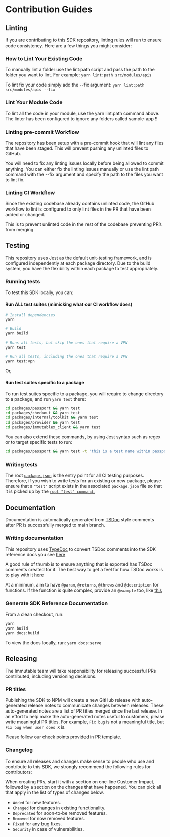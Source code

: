 # Contribution Guides

## Linting
If you are contributing to this SDK repository, linting rules will run to ensure code consistency. Here are a few things you might consider:
### How to Lint Your Existing Code

To manually lint a folder use the lint:path script and pass the path to the folder you want to lint. For example: `yarn lint:path src/modules/apis`

To lint fix your code simply add the --fix argument: `yarn lint:path src/modules/apis --fix`

### Lint Your Module Code

To lint all the code in your module, use the yarn lint:path command above.
The linter has been configured to ignore any folders called sample-app !!

### Linting pre-commit Workflow

The repository has been setup with a pre-commit hook that will lint any files that have been staged. This will prevent pushing any unlinted files to GitHub.

You will need to fix any linting issues locally before being allowed to commit anything. You can either fix the linting issues manually or use the lint:path command with the --fix argument and specify the path to the files you want to lint fix.

### Linting CI Workflow

Since the existing codebase already contains unlinted code, the GitHub workflow to lint is configured to only lint files in the PR that have been added or changed.

This is to prevent unlinted code in the rest of the codebase preventing PR’s from merging.

## Testing

This repository uses Jest as the default unit-testing framework, and is configured independently at each package directory. Due to the build system, you have the flexibility within each package to test appropriately.

### Running tests

To test this SDK locally, you can:

#### **Run ALL test suites (mimicking what our CI workflow does)**

```sh
# Install dependencies
yarn

# Build
yarn build

# Runs all tests, but skip the ones that require a VPN
yarn test

# Run all tests, including the ones that require a VPN
yarn test:vpn
```

Or,

#### **Run test suites specific to a package**

To run test suites specific to a package, you will require to change directory to a package, and run `yarn test` there:

```sh
cd packages/passport && yarn test
cd packages/checkout && yarn test
cd packages/internal/toolkit && yarn test
cd packages/provider && yarn test
cd packages/immutablex_client && yarn test
```

You can also extend these commands, by using Jest syntax such as regex or to target specific tests to run:

```sh
cd packages/passport && yarn test -t "this is a test name within passport testing suite"
```

### Writing tests

The root [`package.json`](package.json) is the entry point for all CI testing purposes. Therefore, if you wish to write tests for an existing or new package, please ensure that a `"test"` script exists in the associated `package.json` file so that it is picked up by the [`root "test" command.`](package.json#L19)

## Documentation

Documentation is automatically generated from [TSDoc](https://tsdoc.org/) style comments after PR is successfully merged to main branch.

### Writing documentation

This repository uses [TypeDoc](https://typedoc.org/) to convert TSDoc comments into the SDK reference docs you see [here](https://docs.immutable.com/docs/zkEVM/sdks/typescript)

A good rule of thumb is to ensure anything that is exported has TSDoc comments created for it. The best way to get a feel for how TSDoc works is to play with it [here](https://microsoft.github.io/tsdoc/)

At a minimum, aim to have `@param`, `@returns`, `@throws` and `@description` for functions. If the function is quite complex, provide an `@example` too, like [this](https://github.com/immutable/ts-immutable-sdk/blob/c922db8a58b976d5e4eb327b0eb4038f558f6c96/packages/internal/bridge/sdk/src/tokenBridge.ts)

### Generate SDK Reference Documentation

From a clean checkout, run:

```sh
yarn
yarn build
yarn docs:build
```

To view the docs locally, run: `yarn docs:serve`

## Releasing
The Immutable team will take responsibility for releasing successful PRs contributed, including versioning decisions.

### PR titles
Publishing the SDK to NPM will create a new GitHub release with auto-generated release notes to communicate changes between releases. These auto-generated notes are a list of PR titles merged since the last release.
In an effort to help make the auto-generated notes useful to customers, please write meaningful PR titles. For example, `Fix bug` is not a meaningful title, but `Fix bug when user does X` is.

Please follow our check points provided in PR template.

### Changelog
To ensure all releases and changes make sense to people who use and contribute to this SDK, we strongly recommend the following rules for contributors:

When creating PRs, start it with a section on one-line Customer Impact, followed by a section on the changes that have happened. You can pick all that apply in the list of types of changes below.
* `Added` for new features.
* `Changed` for changes in existing functionality.
* `Deprecated` for soon-to-be removed features.
* `Removed` for now removed features.
* `Fixed` for any bug fixes.
* `Security` in case of vulnerabilities.
